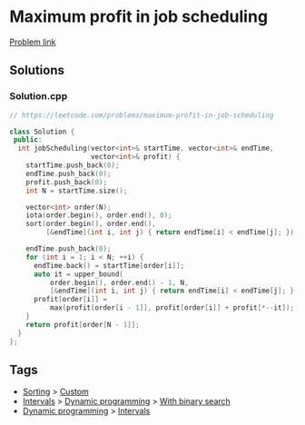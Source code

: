 # Maximum profit in job scheduling

[Problem link](https://leetcode.com/problems/maximum-profit-in-job-scheduling)

## Solutions


### Solution.cpp
```cpp
// https://leetcode.com/problems/maximum-profit-in-job-scheduling

class Solution {
 public:
  int jobScheduling(vector<int>& startTime, vector<int>& endTime,
                    vector<int>& profit) {
    startTime.push_back(0);
    endTime.push_back(0);
    profit.push_back(0);
    int N = startTime.size();

    vector<int> order(N);
    iota(order.begin(), order.end(), 0);
    sort(order.begin(), order.end(),
         [&endTime](int i, int j) { return endTime[i] < endTime[j]; });

    endTime.push_back(0);
    for (int i = 1; i < N; ++i) {
      endTime.back() = startTime[order[i]];
      auto it = upper_bound(
          order.begin(), order.end() - 1, N,
          [&endTime](int i, int j) { return endTime[i] < endTime[j]; });
      profit[order[i]] =
          max(profit[order[i - 1]], profit[order[i]] + profit[*--it]);
    }
    return profit[order[N - 1]];
  }
};
```
## Tags

* [Sorting](/README.md#Sorting) > [Custom](/README.md#Sorting-Custom)
* [Intervals](/README.md#Intervals) > [Dynamic programming](/README.md#Intervals-Dynamic_programming) > [With binary search](/README.md#Intervals-Dynamic_programming-With_binary_search)
* [Dynamic programming](/README.md#Dynamic_programming) > [Intervals](/README.md#Dynamic_programming-Intervals)
